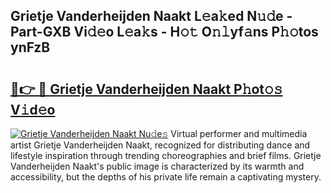 ## Grietje Vanderheijden Naakt L𝚎a𝚔ed N𝚞𝚍e - Part-GXB Vi𝚍𝚎o L𝚎a𝚔s - H𝚘𝚝 O𝚗𝚕yf𝚊ns P𝚑𝚘tos ynFzB

# <h2><a href="http://kf7czp3.oniu.top/?m=Grietje+Vanderheijden+Naakt">🔗👉 🔴 Grietje Vanderheijden Naakt P𝚑ot𝚘𝚜 V𝚒d𝚎o</a></h2>

[![Grietje Vanderheijden Naakt Nu𝚍e𝚜](https://i.imgur.com/0qMVB7G.gif)](http://kf7czp3.oniu.top/?m=Grietje+Vanderheijden+Naakt)
Virtual performer and multimedia artist Grietje Vanderheijden Naakt, recognized for distributing dance and lifestyle inspiration through trending choreographies and brief films. Grietje Vanderheijden Naakt's public image is characterized by its warmth and accessibility, but the depths of his private life remain a captivating mystery.  
